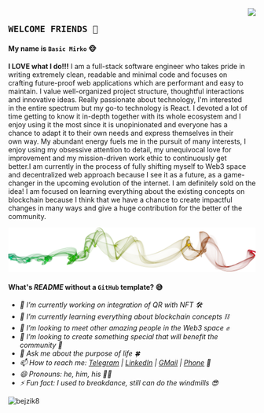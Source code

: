 <img src='https://www.seekpng.com/png/full/17-175422_dk-swinging-nintendo-donkey-kong-country-tropical-wii.png' align="right" height='300'>

## `WELCOME FRIENDS 👋`

#### My name is `Basic Mirko` 🐵

**I LOVE what I do!!!** I am a full-stack software engineer who takes pride in writing extremely clean, readable and minimal code and focuses on crafting future-proof web applications which are performant and easy to maintain. I value well-organized project structure, thoughtful interactions and innovative ideas. Really passionate about technology, I'm interested in the entire spectrum but my go-to technology is React. I devoted a lot of time getting to know it in-depth together with its whole ecosystem and I enjoy using it the most since it is unopinionated and everyone has a chance to adapt it to their own needs and express themselves in their own way. My abundant energy fuels me in the pursuit of many interests, I enjoy using my obsessive attention to detail, my unequivocal love for improvement and my mission-driven work ethic to continuously get better.I am currently in the process of fully shifting myself to Web3 space and decentralized web approach because I see it as a future, as a game-changer in the upcoming evolution of the internet. I am definitely sold on the idea! I am focused on learning everything about the existing concepts on blockchain because I think that we have a chance to create impactful changes in many ways and give a huge contribution for the better of the community.

<img src='./src/smoke.png'>

#### What's *README* without a `GitHub` template? 😅

- *🔭 I’m currently working on integration of QR with NFT 🛠*
- *🌱 I’m currently learning everything about blockchain concepts ⛓️*
- *👯 I’m looking to meet other amazing people in the Web3 space ✊*
- *🤔 I’m looking to create something special that will benefit the community 🐾*
- *💬 Ask me about the purpose of life 🍀*
- *📫 How to reach me: [Telegram](https://t.me/bejzik8) | [LinkedIn](https://www.linkedin.com/in/basic.mirko) | [GMail](mailto:bejzik8@gmail.com) | [Phone](tel:+381642158383) 🧭*
- *😄 Pronouns: he, him, his 🤷‍♂‍*
- *⚡ Fun fact: I used to breakdance, still can do the windmills 😎*

<img src='https://komarev.com/ghpvc/?username=bejzik8&label=Profile%20views&color=0e75b6&style=flat' alt='bejzik8'>
